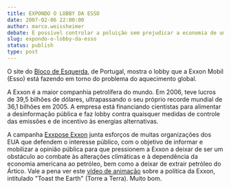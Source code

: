 ```yaml
---
title: EXPONDO O LOBBY DA ESSO
date: 2007-02-06 22:00:00
author: marco.weissheimer
debate: É possível controlar a poluição sem prejudicar a economia de um país?
slug: expondo-o-lobby-da-esso
status: publish 
type: post
---
```


O site do [Bloco de Esquerda](http://www.esquerda.net/), de Portugal, mostra o lobby que a Exxon Mobil (Esso) está fazendo em torno do problema do aquecimento global.   
  
A Exxon é a maior companhia petrolífera do mundo. Em 2006, teve lucros de 39,5 bilhões de dólares, ultrapassando o seu próprio recorde mundial de 36,1 bilhões em 2005. A empresa está financiando cientistas para alimentar a desinformação pública e faz lobby contra quaisquer medidas de controle das emissões e de incentivo às energias alternativas.   
  
A campanha [Exxpose Exxon](http://www.exxposeexxon.com/) junta esforços de muitas organizações dos EUA que defendem o interesse público, com o objetivo de informar e mobilizar a opinião pública para que pressionem a Exxon a deixar de ser um obstáculo ao combate às alterações climáticas e à dependência da economia americana ao petróleo, bem como a deixar de extrair petróleo do Ártico. Vale a pena ver este [vídeo de animação](http://www.exxposeexxon.com/movie/) sobre a política da Exxon, intitulado "Toast the Earth" (Torre a Terra). Muito bom.        
